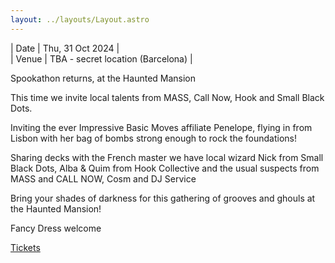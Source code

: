 ```yaml
---
layout: ../layouts/Layout.astro
---
```

<!-- Markdown Preview - https://dillinger.io/ -->

| Date | Thu, 31 Oct 2024 |  
| Venue | TBA - secret location (Barcelona) |  
  
Spookathon returns, at the Haunted Mansion
  
This time we invite local talents from MASS, Call Now, Hook and Small Black Dots.
  
Inviting the ever Impressive Basic Moves affiliate Penelope, flying in from Lisbon with her bag of bombs strong enough to rock the foundations!
  
   
Sharing decks with the French master we have local wizard Nick from Small Black Dots, Alba & Quim from Hook Collective and the usual suspects from MASS and CALL NOW, Cosm and DJ Service
  
Bring your shades of darkness for this gathering of grooves and ghouls at the Haunted Mansion!
  
Fancy Dress welcome
  
[Tickets](https://ra.co/events/2020639)
